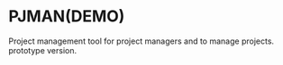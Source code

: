 # PJMAN(DEMO)
 Project management tool for project managers and to manage projects. prototype version.

